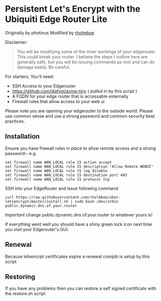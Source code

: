 # Persistent Let's Encrypt with the Ubiquiti Edge Router Lite

Originally by photinus
Modified by [rholmboe](https://github.com/kaethorn/)

Disclaimer:
> You will be modifying some of the inner workings of your edgerouter. This could break your router. I believe the steps I outline here are generally safe, but you will be issuing commands as root and can do damage easily. Be careful.

For starters, You'll need:
* SSH Access to your Edgerouter
* https://github.com/diafygi/acme-tiny ( pulled in by this script )
* A FQDN for your edge router that is accessable externally
* Firewall rules that allow access to your web ui

Please note you are opening your edgerouter to the outside world. Please use common sense and use a strong password and common security best practices.

## Installation

Ensure you have firewall rules in place to allow remote access and a strong password:- e.g.

```
set firewall name WAN_LOCAL rule 15 action accept
set firewall name WAN_LOCAL rule 15 description "Allow Remote WEBUI"
set firewall name WAN_LOCAL rule 15 log disable
set firewall name WAN_LOCAL rule 15 destination port 443
set firewall name WAN_LOCAL rule 15 protocol tcp
```

SSH into your EdgeRouter and issue following command

```
curl https://raw.githubusercontent.com/rholmboe/ubnt-letsencrypt/master/install.sh | sudo bash /dev/stdin public.dynamic.dns.of.your.router
```
*Important* change public.dynamic.dns.of.your.router to whatever yours is!

If everything went well you should have a shiny green lock icon next time you visit your Edgerouter's GUI.

## Renewal

Because letsencrpt certificates expire a renewal cronjob is setup by this script

## Restoring

If you have any problems then you can restore a self signed certificate with the restore.sh script

